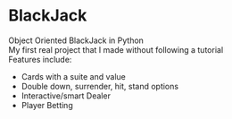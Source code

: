 # BlackJack
Object Oriented BlackJack in Python  
My first real project that I made without following a tutorial  
Features include:
- Cards with a suite and value
- Double down, surrender, hit, stand options
- Interactive/smart Dealer
- Player Betting
